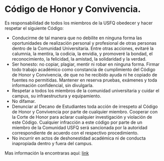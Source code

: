# Código de Honor y Convivencia.

Es responsabilidad de todos los miembros de la USFQ obedecer y hacer respetar el siguiente Código:

 - Conducirme de tal manera que no debilite en ninguna forma las oportunidades de realización personal y profesional de otras personas dentro de la Comunidad Universitaria. Entre otras acciones, evitaré la calumnia, la mentira, la codicia, la envidia, y promoveré la bondad, el reconocimiento, la felicidad, la amistad, la solidaridad y la verdad.
 - Ser honesto: no copiar, plagiar, mentir ni robar en ninguna forma. Firmar todo trabajo académico como constancia de cumplimiento del Código de Honor y Convivencia, de que no he recibido ayuda ni he copiado de fuentes no permitidas. Mantener en reserva pruebas, exámenes y toda información confidencial, sin divulgarla.
 - Respetar a todos los miembros de la comunidad universitaria y cuidar el campus, su infraestructura y equipamiento.
 - No difamar.
 - Denunciar al Decano de Estudiantes toda acción de irrespeto al Código de Honor y Convivencia por parte de cualquier miembro. Cooperar con la Corte de Honor para aclarar cualquier investigación y violación de este Código. Cualquier infracción a este código por parte de un miembro de la Comunidad USFQ será sancionada por la autoridad correspondiente de acuerdo con el respectivo procedimiento.
 - No incurrir en actos de deshonestidad académica ni de conducta inapropiada dentro y fuera del campus.


Mas información la encontraras aquí: [link](https://www.usfq.edu.ec/es/codigo-de-honor-y-convivencia)

